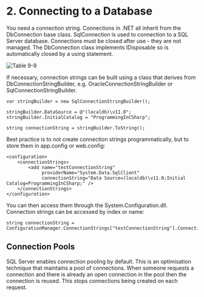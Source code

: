 # 2\. Connecting to a Database

You need a connection string. Connections in .NET all inherit from the DbConnection base class. SqlConnection is used to connection to a SQL Server database. Connections must be closed after use - they are not managed. The DbConnection class implements IDisposable so is automatically closed by a using statement.

![Table 9-9](//media/Table9-9.png)

If necessary, connection strings can be built using a class that derives from DbConnectionStringBuilder, e.g. OracleConnectionStringBuilder or SqlConnectionStringBuilder.

    var stringBuilder = new SqlConnectionStringBuilder();
    
    stringBuilder.DataSource = @"(localdb)\v11.0";
    stringBuilder.InitialCatalog = "ProgrammingInCSharp";
    
    string connectionString = stringBuilder.ToString(); 

Best practice is to not create connection strings programmatically, but to store them in app.config or web.config:  

    <configuration>
        <connectionStrings>
            <add name="testConnectionString"
                 providerName="System.Data.SqlClient"
                 connectionString="Data Source=(localdb)\v11.0;Initial Catalog=ProgrammingInCSharp;" />
        </connectionStrings>
    </configuration>

You can then access them through the System.Configuration.dll. Connection strings can be accessed by index or name:

    string connectionString =
    ConfigurationManager.ConnectionStrings["testConnectionString"].ConnectionString;  

 

## Connection Pools

SQL Server enables connection pooling by default. This is an optimisation technique that maintains a pool of connections. When someone requests a connection and there is already an open connection in the pool then the connection is reused. This stops connections being created on each request.
<!--stackedit_data:
eyJoaXN0b3J5IjpbLTE0MjIxMjk0NzAsLTg2MjM5NDIyNCwtMj
cyODIzODMwLDg5NTk5OTM1N119
-->